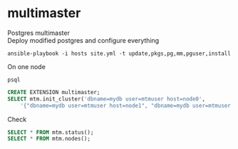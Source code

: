 # multimaster
Postgres multimaster \
Deploy modified postgres and configure everything
```shell
ansible-playbook -i hosts site.yml -t update,pkgs,pg,mm,pguser,install
```

On one node
```shell
psql
```
```sql
CREATE EXTENSION multimaster;
SELECT mtm.init_cluster('dbname=mydb user=mtmuser host=node0',
    '{"dbname=mydb user=mtmuser host=node1", "dbname=mydb user=mtmuser host=node2"}');
```
Check
```sql
SELECT * FROM mtm.status();
SELECT * FROM mtm.nodes();
```

